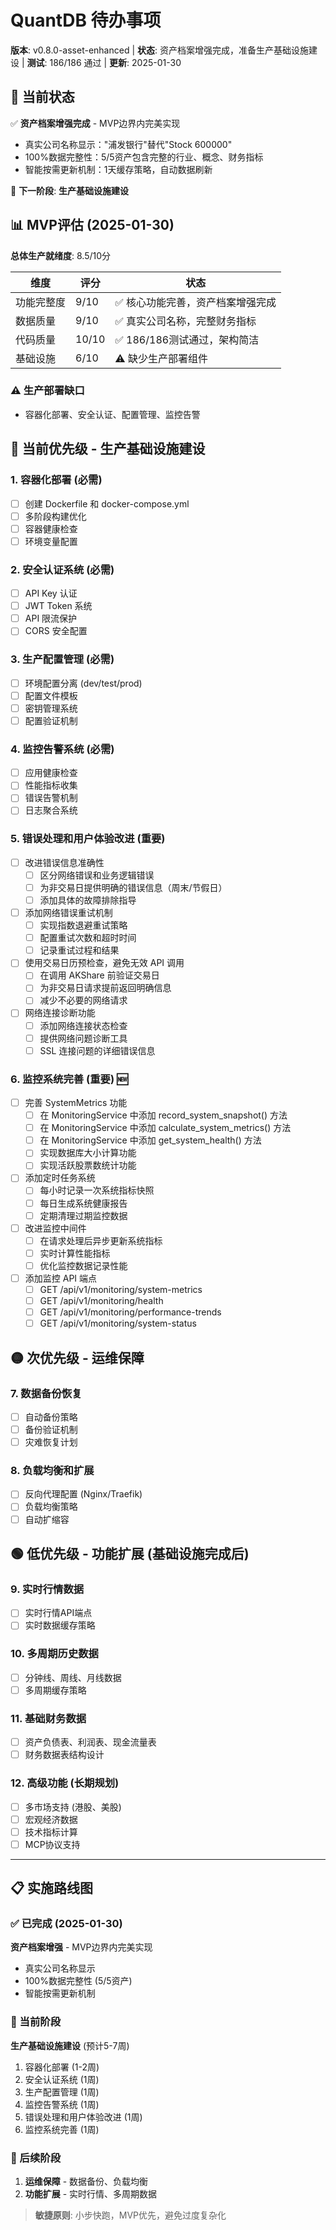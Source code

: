 # QuantDB 待办事项

**版本**: v0.8.0-asset-enhanced | **状态**: 资产档案增强完成，准备生产基础设施建设 | **测试**: 186/186 通过 | **更新**: 2025-01-30

## 🎯 当前状态

✅ **资产档案增强完成** - MVP边界内完美实现
- 真实公司名称显示："浦发银行"替代"Stock 600000"
- 100%数据完整性：5/5资产包含完整的行业、概念、财务指标
- 智能按需更新机制：1天缓存策略，自动数据刷新

🔄 **下一阶段**: **生产基础设施建设**

## 📊 MVP评估 (2025-01-30)

**总体生产就绪度**: 8.5/10分

| 维度 | 评分 | 状态 |
|------|------|------|
| 功能完整度 | 9/10 | ✅ 核心功能完善，资产档案增强完成 |
| 数据质量 | 9/10 | ✅ 真实公司名称，完整财务指标 |
| 代码质量 | 10/10 | ✅ 186/186测试通过，架构简洁 |
| 基础设施 | 6/10 | ⚠️ 缺少生产部署组件 |

### ⚠️ 生产部署缺口
- 容器化部署、安全认证、配置管理、监控告警

## 🔄 当前优先级 - 生产基础设施建设

### 1. 容器化部署 (必需)
- [ ] 创建 Dockerfile 和 docker-compose.yml
- [ ] 多阶段构建优化
- [ ] 容器健康检查
- [ ] 环境变量配置

### 2. 安全认证系统 (必需)
- [ ] API Key 认证
- [ ] JWT Token 系统
- [ ] API 限流保护
- [ ] CORS 安全配置

### 3. 生产配置管理 (必需)
- [ ] 环境配置分离 (dev/test/prod)
- [ ] 配置文件模板
- [ ] 密钥管理系统
- [ ] 配置验证机制

### 4. 监控告警系统 (必需)
- [ ] 应用健康检查
- [ ] 性能指标收集
- [ ] 错误告警机制
- [ ] 日志聚合系统

### 5. 错误处理和用户体验改进 (重要)
- [ ] 改进错误信息准确性
  - [ ] 区分网络错误和业务逻辑错误
  - [ ] 为非交易日提供明确的错误信息（周末/节假日）
  - [ ] 添加具体的故障排除指导
- [ ] 添加网络错误重试机制
  - [ ] 实现指数退避重试策略
  - [ ] 配置重试次数和超时时间
  - [ ] 记录重试过程和结果
- [ ] 使用交易日历预检查，避免无效 API 调用
  - [ ] 在调用 AKShare 前验证交易日
  - [ ] 为非交易日请求提前返回明确信息
  - [ ] 减少不必要的网络请求
- [ ] 网络连接诊断功能
  - [ ] 添加网络连接状态检查
  - [ ] 提供网络问题诊断工具
  - [ ] SSL 连接问题的详细错误信息

### 6. 监控系统完善 (重要) 🆕
- [ ] 完善 SystemMetrics 功能
  - [ ] 在 MonitoringService 中添加 record_system_snapshot() 方法
  - [ ] 在 MonitoringService 中添加 calculate_system_metrics() 方法
  - [ ] 在 MonitoringService 中添加 get_system_health() 方法
  - [ ] 实现数据库大小计算功能
  - [ ] 实现活跃股票数统计功能
- [ ] 添加定时任务系统
  - [ ] 每小时记录一次系统指标快照
  - [ ] 每日生成系统健康报告
  - [ ] 定期清理过期监控数据
- [ ] 改进监控中间件
  - [ ] 在请求处理后异步更新系统指标
  - [ ] 实时计算性能指标
  - [ ] 优化监控数据记录性能
- [ ] 添加监控 API 端点
  - [ ] GET /api/v1/monitoring/system-metrics
  - [ ] GET /api/v1/monitoring/health
  - [ ] GET /api/v1/monitoring/performance-trends
  - [ ] GET /api/v1/monitoring/system-status

## 🟡 次优先级 - 运维保障

### 7. 数据备份恢复
- [ ] 自动备份策略
- [ ] 备份验证机制
- [ ] 灾难恢复计划

### 8. 负载均衡和扩展
- [ ] 反向代理配置 (Nginx/Traefik)
- [ ] 负载均衡策略
- [ ] 自动扩缩容

## 🟢 低优先级 - 功能扩展 (基础设施完成后)

### 9. 实时行情数据
- [ ] 实时行情API端点
- [ ] 实时数据缓存策略

### 10. 多周期历史数据
- [ ] 分钟线、周线、月线数据
- [ ] 多周期缓存策略

### 11. 基础财务数据
- [ ] 资产负债表、利润表、现金流量表
- [ ] 财务数据表结构设计

### 12. 高级功能 (长期规划)
- [ ] 多市场支持 (港股、美股)
- [ ] 宏观经济数据
- [ ] 技术指标计算
- [ ] MCP协议支持

---

## 📋 实施路线图

### ✅ 已完成 (2025-01-30)
**资产档案增强** - MVP边界内完美实现
- 真实公司名称显示
- 100%数据完整性 (5/5资产)
- 智能按需更新机制

### 🔄 当前阶段
**生产基础设施建设** (预计5-7周)
1. 容器化部署 (1-2周)
2. 安全认证系统 (1周)
3. 生产配置管理 (1周)
4. 监控告警系统 (1周)
5. 错误处理和用户体验改进 (1周)
6. 监控系统完善 (1周)

### 🎯 后续阶段
1. **运维保障** - 数据备份、负载均衡
2. **功能扩展** - 实时行情、多周期数据

> **敏捷原则**: 小步快跑，MVP优先，避免过度复杂化
